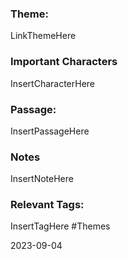 ### Theme: 
LinkThemeHere

### Important Characters
InsertCharacterHere

### Passage:
InsertPassageHere

### Notes
InsertNoteHere

### Relevant Tags:
InsertTagHere #Themes 

2023-09-04